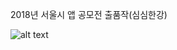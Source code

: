 2018년 서울시 앱 공모전 출품작(심심한강)

![alt text](https://s3.ap-northeast-2.amazonaws.com/hanriver/%E1%84%89%E1%85%B5%E1%86%B7%E1%84%89%E1%85%B5%E1%86%B7%E1%84%92%E1%85%A1%E1%86%AB%E1%84%80%E1%85%A1%E1%86%BC.jpeg)
